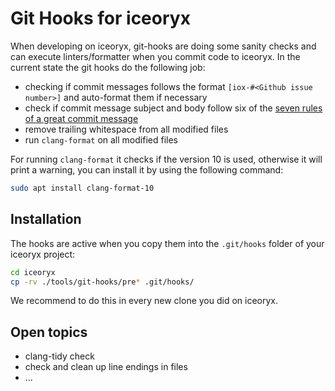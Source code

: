 # Git Hooks for iceoryx

When developing on iceoryx, git-hooks are doing some sanity checks and can execute linters/formatter when you commit code to iceoryx.
In the current state the git hooks do the following job:

- checking if commit messages follows the format `[iox-#<Github issue number>]` and auto-format them if necessary
- check if commit message subject and body follow six of the [seven rules of a great commit message](https://chris.beams.io/posts/git-commit/)
- remove trailing whitespace from all modified files
- run `clang-format` on all modified files

For running `clang-format` it checks if the version 10 is used, otherwise it will print a warning,
you can install it by using the following command:

```bash
sudo apt install clang-format-10
```

## Installation

The hooks are active when you copy them into the `.git/hooks` folder of your iceoryx project:

```bash
cd iceoryx
cp -rv ./tools/git-hooks/pre* .git/hooks/
```

We recommend to do this in every new clone you did on iceoryx.

## Open topics

- clang-tidy check
- check and clean up line endings in files
- ...
